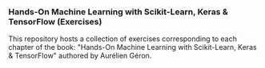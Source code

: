 ### Hands-On Machine Learning with Scikit-Learn, Keras & TensorFlow (Exercises)
This repository hosts a collection of exercises corresponding to each chapter of the book: "Hands-On Machine Learning with Scikit-Learn, Keras & TensorFlow" authored by Aurélien Géron.
